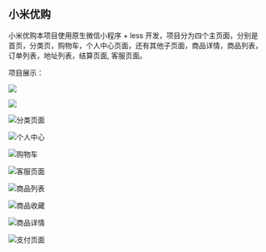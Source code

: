 ## 小米优购



小米优购本项目使用原生微信小程序 + less 开发，项目分为四个主页面，分别是首页，分类页，购物车，个人中心页面，还有其他子页面，商品详情，商品列表，订单列表，地址列表，结算页面, 客服页面。



项目展示：

![](.\mdImg\首页.png)

![](.\mdImg\订单页面.png)

![分类页面](.\mdImg\分类页面.png)

![个人中心](.\mdImg\个人中心.png)

![购物车](.\mdImg\购物车.png)

![客服页面](.\mdImg\客服页面.png)

![商品列表](.\mdImg\商品列表.png)

![商品收藏](.\mdImg\商品收藏.png)

![商品详情](.\mdImg\商品详情.png)

![支付页面](.\mdImg\支付页面.png)